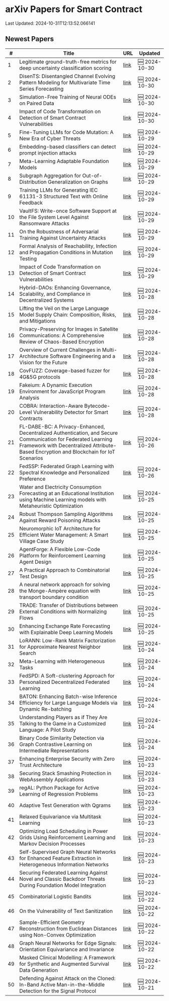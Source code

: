 # arXiv Papers for Smart Contract

Last Updated: 2024-10-31T12:13:52.066141

## Newest Papers

|\#|Title|URL|Updated|
|---|---|---|---|
|1|Legitimate ground-truth-free metrics for deep uncertainty classification scoring|[link](http://arxiv.org/abs/2410.23046v1)|🆕 2024-10-30|
|2|DisenTS: Disentangled Channel Evolving Pattern Modeling for Multivariate Time Series Forecasting|[link](http://arxiv.org/abs/2410.22981v1)|🆕 2024-10-30|
|3|Simulation-Free Training of Neural ODEs on Paired Data|[link](http://arxiv.org/abs/2410.22918v1)|🆕 2024-10-30|
|4|Impact of Code Transformation on Detection of Smart Contract Vulnerabilities|[link](http://arxiv.org/abs/2410.21685v2)|🆕 2024-10-30|
|5|Fine-Tuning LLMs for Code Mutation: A New Era of Cyber Threats|[link](http://arxiv.org/abs/2410.22293v1)|🆕 2024-10-29|
|6|Embedding-based classifiers can detect prompt injection attacks|[link](http://arxiv.org/abs/2410.22284v1)|🆕 2024-10-29|
|7|Meta-Learning Adaptable Foundation Models|[link](http://arxiv.org/abs/2410.22264v1)|🆕 2024-10-29|
|8|Subgraph Aggregation for Out-of-Distribution Generalization on Graphs|[link](http://arxiv.org/abs/2410.22228v1)|🆕 2024-10-29|
|9|Training LLMs for Generating IEC 61131-3 Structured Text with Online Feedback|[link](http://arxiv.org/abs/2410.22159v1)|🆕 2024-10-29|
|10|VaultFS: Write-once Software Support at the File System Level Against Ransomware Attacks|[link](http://arxiv.org/abs/2410.21979v1)|🆕 2024-10-29|
|11|On the Robustness of Adversarial Training Against Uncertainty Attacks|[link](http://arxiv.org/abs/2410.21952v1)|🆕 2024-10-29|
|12|Formal Analysis of Reachability, Infection and Propagation Conditions in Mutation Testing|[link](http://arxiv.org/abs/2410.21904v1)|🆕 2024-10-29|
|13|Impact of Code Transformation on Detection of Smart Contract Vulnerabilities|[link](http://arxiv.org/abs/2410.21685v1)|🆕 2024-10-29|
|14|Hybrid-DAOs: Enhancing Governance, Scalability, and Compliance in Decentralized Systems|[link](http://arxiv.org/abs/2410.21593v1)|🆕 2024-10-28|
|15|Lifting the Veil on the Large Language Model Supply Chain: Composition, Risks, and Mitigations|[link](http://arxiv.org/abs/2410.21218v1)|🆕 2024-10-28|
|16|Privacy-Preserving for Images in Satellite Communications: A Comprehensive Review of Chaos-Based Encryption|[link](http://arxiv.org/abs/2410.21177v1)|🆕 2024-10-28|
|17|Overview of Current Challenges in Multi-Architecture Software Engineering and a Vision for the Future|[link](http://arxiv.org/abs/2410.20984v1)|🆕 2024-10-28|
|18|CovFUZZ: Coverage-based fuzzer for 4G&5G protocols|[link](http://arxiv.org/abs/2410.20958v1)|🆕 2024-10-28|
|19|Fakeium: A Dynamic Execution Environment for JavaScript Program Analysis|[link](http://arxiv.org/abs/2410.20862v1)|🆕 2024-10-28|
|20|COBRA: Interaction-Aware Bytecode-Level Vulnerability Detector for Smart Contracts|[link](http://arxiv.org/abs/2410.20712v1)|🆕 2024-10-28|
|21|FL-DABE-BC: A Privacy-Enhanced, Decentralized Authentication, and Secure Communication for Federated Learning Framework with Decentralized Attribute-Based Encryption and Blockchain for IoT Scenarios|[link](http://arxiv.org/abs/2410.20259v1)|🆕 2024-10-26|
|22|FedSSP: Federated Graph Learning with Spectral Knowledge and Personalized Preference|[link](http://arxiv.org/abs/2410.20105v1)|🆕 2024-10-26|
|23|Water and Electricity Consumption Forecasting at an Educational Institution using Machine Learning models with Metaheuristic Optimization|[link](http://arxiv.org/abs/2410.19709v1)|🆕 2024-10-25|
|24|Robust Thompson Sampling Algorithms Against Reward Poisoning Attacks|[link](http://arxiv.org/abs/2410.19705v1)|🆕 2024-10-25|
|25|Neuromorphic IoT Architecture for Efficient Water Management: A Smart Village Case Study|[link](http://arxiv.org/abs/2410.19562v1)|🆕 2024-10-25|
|26|AgentForge: A Flexible Low-Code Platform for Reinforcement Learning Agent Design|[link](http://arxiv.org/abs/2410.19528v1)|🆕 2024-10-25|
|27|A Practical Approach to Combinatorial Test Design|[link](http://arxiv.org/abs/2410.19522v1)|🆕 2024-10-25|
|28|A neural network approach for solving the Monge-Ampère equation with transport boundary condition|[link](http://arxiv.org/abs/2410.19496v1)|🆕 2024-10-25|
|29|TRADE: Transfer of Distributions between External Conditions with Normalizing Flows|[link](http://arxiv.org/abs/2410.19492v1)|🆕 2024-10-25|
|30|Enhancing Exchange Rate Forecasting with Explainable Deep Learning Models|[link](http://arxiv.org/abs/2410.19241v1)|🆕 2024-10-25|
|31|LoRANN: Low-Rank Matrix Factorization for Approximate Nearest Neighbor Search|[link](http://arxiv.org/abs/2410.18926v1)|🆕 2024-10-24|
|32|Meta-Learning with Heterogeneous Tasks|[link](http://arxiv.org/abs/2410.18894v1)|🆕 2024-10-24|
|33|FedSPD: A Soft-clustering Approach for Personalized Decentralized Federated Learning|[link](http://arxiv.org/abs/2410.18862v1)|🆕 2024-10-24|
|34|BATON: Enhancing Batch-wise Inference Efficiency for Large Language Models via Dynamic Re-batching|[link](http://arxiv.org/abs/2410.18701v1)|🆕 2024-10-24|
|35|Understanding Players as if They Are Talking to the Game in a Customized Language: A Pilot Study|[link](http://arxiv.org/abs/2410.18605v1)|🆕 2024-10-24|
|36|Binary Code Similarity Detection via Graph Contrastive Learning on Intermediate Representations|[link](http://arxiv.org/abs/2410.18561v1)|🆕 2024-10-24|
|37|Enhancing Enterprise Security with Zero Trust Architecture|[link](http://arxiv.org/abs/2410.18291v1)|🆕 2024-10-23|
|38|Securing Stack Smashing Protection in WebAssembly Applications|[link](http://arxiv.org/abs/2410.17925v1)|🆕 2024-10-23|
|39|regAL: Python Package for Active Learning of Regression Problems|[link](http://arxiv.org/abs/2410.17917v1)|🆕 2024-10-23|
|40|Adaptive Test Generation with Qgrams|[link](http://arxiv.org/abs/2410.17907v1)|🆕 2024-10-23|
|41|Relaxed Equivariance via Multitask Learning|[link](http://arxiv.org/abs/2410.17878v1)|🆕 2024-10-23|
|42|Optimizing Load Scheduling in Power Grids Using Reinforcement Learning and Markov Decision Processes|[link](http://arxiv.org/abs/2410.17696v1)|🆕 2024-10-23|
|43|Self-Supervised Graph Neural Networks for Enhanced Feature Extraction in Heterogeneous Information Networks|[link](http://arxiv.org/abs/2410.17617v1)|🆕 2024-10-23|
|44|Securing Federated Learning Against Novel and Classic Backdoor Threats During Foundation Model Integration|[link](http://arxiv.org/abs/2410.17573v1)|🆕 2024-10-23|
|45|Combinatorial Logistic Bandits|[link](http://arxiv.org/abs/2410.17075v1)|🆕 2024-10-22|
|46|On the Vulnerability of Text Sanitization|[link](http://arxiv.org/abs/2410.17052v1)|🆕 2024-10-22|
|47|Sample-Efficient Geometry Reconstruction from Euclidean Distances using Non-Convex Optimization|[link](http://arxiv.org/abs/2410.16982v1)|🆕 2024-10-22|
|48|Graph Neural Networks for Edge Signals: Orientation Equivariance and Invariance|[link](http://arxiv.org/abs/2410.16935v1)|🆕 2024-10-22|
|49|Masked Clinical Modelling: A Framework for Synthetic and Augmented Survival Data Generation|[link](http://arxiv.org/abs/2410.16811v1)|🆕 2024-10-22|
|50|Defending Against Attack on the Cloned: In-Band Active Man-in-the-Middle Detection for the Signal Protocol|[link](http://arxiv.org/abs/2410.16098v1)|🆕 2024-10-21|
